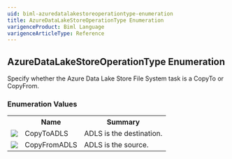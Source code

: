 ```yaml
---
uid: biml-azuredatalakestoreoperationtype-enumeration
title: AzureDataLakeStoreOperationType Enumeration
varigenceProduct: Biml Language
varigenceArticleType: Reference
---
```


## AzureDataLakeStoreOperationType Enumeration<div class="LanguageSummary"><div class ="SummaryItem">Specify whether the Azure Data Lake Store File System task is a CopyTo or CopyFrom.</div></div><div class="EnumValueGroup">### Enumeration Values<table id="EnumValue" class="MemberList"><tbody><tr><th class="MemberTypeIconColumnHeader">&nbsp;</th><th class="MemberNameColumnHeader">Name</th><th class="MemberSummaryColumnHeader">Summary</th></tr><tr class="cd0"><td align="center" class="MemberTypeIcon"><img src="enumValue.png"></img></td><td class="MemberName">CopyToADLS</td><td class="MemberSummary"><div class ="SummaryItem">ADLS is the destination.</div></td></tr><tr class="cd1"><td align="center" class="MemberTypeIcon"><img src="enumValue.png"></img></td><td class="MemberName">CopyFromADLS</td><td class="MemberSummary"><div class ="SummaryItem">ADLS is the source.</div></td></tr></tbody></table></div>